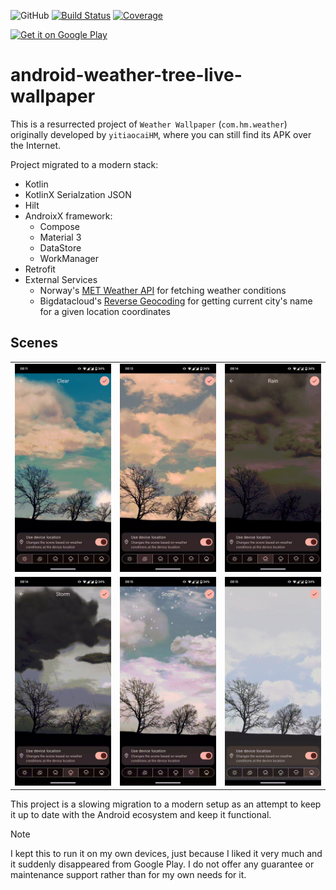![GitHub](https://img.shields.io/github/license/gmazzo/android-weather-tree-live-wallpaper)
[![Build Status](https://github.com/gmazzo/android-weather-tree-live-wallpaper/actions/workflows/build.yaml/badge.svg)](https://github.com/gmazzo/android-weather-tree-live-wallpaper/actions/workflows/build.yaml)
[![Coverage](https://codecov.io/gh/gmazzo/android-weather-tree-live-wallpaper/branch/main/graph/badge.svg?token=D5cDiPWvcS)](https://codecov.io/gh/gmazzo/android-weather-tree-live-wallpaper)

<a href="https://play.google.com/store/apps/details?id=io.github.gmazzo.android.livewallpaper.weather"><img alt="Get it on Google Play" src="https://upload.wikimedia.org/wikipedia/commons/thumb/7/78/Google_Play_Store_badge_EN.svg/2560px-Google_Play_Store_badge_EN.svg.png" width="135" height="40" /></a>

# android-weather-tree-live-wallpaper 
This is a resurrected project of `Weather Wallpaper` (`com.hm.weather`) originally developed by `yitiaocaiHM`, where you can still find its APK over the Internet.

Project migrated to a modern stack:
- Kotlin
- KotlinX Serialzation JSON
- Hilt
- AndroixX framework:
  - Compose
  - Material 3
  - DataStore
  - WorkManager
- Retrofit
- External Services
  - Norway's [MET Weather API](https://api.met.no/) for fetching weather conditions
  - Bigdatacloud's [Reverse Geocoding](https://www.bigdatacloud.com/free-api/free-reverse-geocode-to-city-api) for getting current city's name for a given location coordinates

## Scenes
|                                  |                                |                            |
|----------------------------------|--------------------------------|----------------------------|
| ![Clear sky](./README_clear.gif) | ![Cloudy](./README_cloudy.gif) | ![Rain](./README_rain.gif) |
| ![Storm](./README_storm.gif)     | ![Snowy](./README_snow.gif)    | ![Fog](./README_fog.gif)   |

This project is a slowing migration to a modern setup as an attempt to keep it up to date with the Android ecosystem and keep it functional.

> [!NOTE]
> I kept this to run it on my own devices, just because I liked it very much and it suddenly disappeared from Google Play.
> I do not offer any guarantee or maintenance support rather than for my own needs for it.
